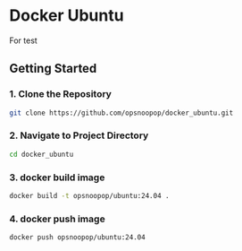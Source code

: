 # Docker Ubuntu

For test


## Getting Started

### 1. Clone the Repository
```bash
git clone https://github.com/opsnoopop/docker_ubuntu.git
```

### 2. Navigate to Project Directory
```bash
cd docker_ubuntu
```

### 3. docker build image
```bash
docker build -t opsnoopop/ubuntu:24.04 .
```

### 4. docker push image
```bash
docker push opsnoopop/ubuntu:24.04
```